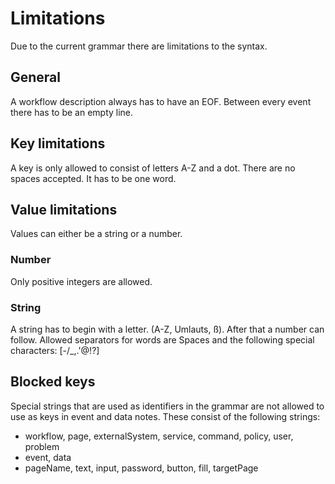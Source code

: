 # Limitations
Due to the current grammar there are limitations to the syntax.

## General
A workflow description always has to have an EOF.
Between every event there has to be an empty line.

## Key limitations
A key is only allowed to consist of letters A-Z and a dot.
There are no spaces accepted. It has to be one word.

## Value limitations
Values can either be a string or a number.

### Number
Only positive integers are allowed.

### String
A string has to begin with a letter. (A-Z, Umlauts, ß).
After that a number can follow.
Allowed separators for words are Spaces and the following special characters: [-/_,.'@!?]

## Blocked keys
Special strings that are used as identifiers in the grammar are not allowed to use as keys in event and data notes.
These consist of the following strings:

- workflow, page, externalSystem, service, command, policy, user, problem 
- event, data 
- pageName, text, input, password, button, fill, targetPage

